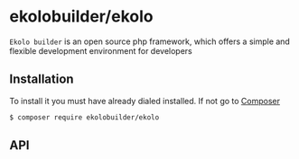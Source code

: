 # ekolobuilder/ekolo

`Ekolo builder` is an open source php framework, which offers a simple and flexible development environment for developers

## Installation

To install it you must have already dialed installed. If not go to [Composer](https://getcomposer.org/)

```bash
$ composer require ekolobuilder/ekolo
```

## API
